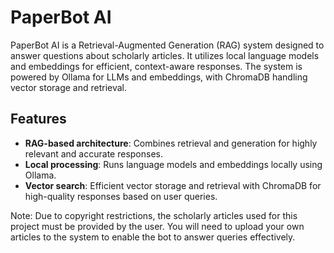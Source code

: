 # PaperBot AI
PaperBot AI is a Retrieval-Augmented Generation (RAG) system designed to answer questions about scholarly articles. It utilizes local language models and embeddings for efficient, context-aware responses. The system is powered by Ollama for LLMs and embeddings, with ChromaDB handling vector storage and retrieval.

## Features
- **RAG-based architecture**: Combines retrieval and generation for highly relevant and accurate responses.
- **Local processing**: Runs language models and embeddings locally using Ollama.
- **Vector search**: Efficient vector storage and retrieval with ChromaDB for high-quality responses based on user queries.

 Note: Due to copyright restrictions, the scholarly articles used for this project must be provided by the user. You will need to upload your own articles to the system to enable the bot to answer queries effectively.
